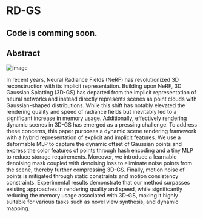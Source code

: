 # RD-GS

## Code is comming soon.

## Abstract

![image](https://github.com/zomb-zomb/RD-GS/assets/60563359/ba47e63c-c609-44f2-bcdc-bdde2bee6ac8)

In recent years, Neural Radiance Fields (NeRF) has revolutionized 3D reconstruction with its implicit representation. Building upon NeRF, 3D Gaussian Splatting (3D-GS) has departed from the implicit representation of neural networks and instead directly represents scenes as point clouds with Gaussian-shaped distributions. While this shift has notably elevated the rendering quality and speed of radiance fields but inevitably led to a significant increase in memory usage. Additionally, effectively rendering dynamic scenes in 3D-GS has emerged as a pressing challenge. To address these concerns, this paper purposes a dynamic scene rendering framework with a hybrid representation of explicit and implicit features. We use a deformable MLP to capture the dynamic offset of Gaussian points and express the color features of points through hash encoding and a tiny MLP to reduce storage requirements. Moreover, we introduce a learnable denoising mask coupled with denoising loss to eliminate noise points from the scene, thereby further compressing 3D-GS. Finally, motion noise of points is mitigated through static constraints and motion consistency constraints. Experimental results demonstrate that our method surpasses existing approaches in rendering quality and speed, while significantly reducing the memory usage associated with 3D-GS, making it highly suitable for various tasks such as novel view synthesis, and dynamic mapping.


